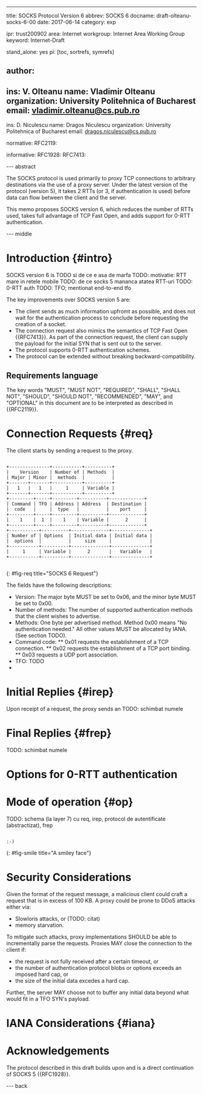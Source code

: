 ---
title: SOCKS Protocol Version 6
abbrev: SOCKS 6
docname: draft-olteanu-socks-6-00
date: 2017-06-14
category: exp


ipr: trust200902
area: Internet
workgroup: Internet Area Working Group
keyword: Internet-Draft

stand_alone: yes
pi: [toc, sortrefs, symrefs]

author:
 -
  ins: V. Olteanu
  name: Vladimir Olteanu
  organization: University Politehnica of Bucharest
  email: vladimir.olteanu@cs.pub.ro
 -
  ins: D. Niculescu
  name: Dragos Niculescu
  organization: University Politehnica of Bucharest
  email: dragos.niculescu@cs.pub.ro


normative:
  RFC2119:

informative:
  RFC1928:
  RFC7413:

--- abstract

The SOCKS protocol is used primarily to proxy TCP connections to arbitrary destinations via the use of a proxy server.
Under the latest version of the protocol (version 5), it takes 2 RTTs (or 3, if authentication is used) before data can flow between the client and the server.

This memo proposes SOCKS version 6, which reduces the number of RTTs used, takes full advantage of TCP Fast Open, and adds support for 0-RTT authentication.

--- middle

Introduction {#intro}
============

SOCKS version 6 is TODO si de ce e asa de marfa
TODO: motivatie: RTT mare in retele mobile
TODO: de ce socks 5 mananca atatea RTT-uri
TODO: 0-RTT auth
TODO: TFO; mentionat end-to-end tfo

The key improvements over SOCKS version 5 are:

 * The client sends as much information upfromt as possible, and does not wait for the authentication process to conclude before requesting the creation of a socket.
 * The connection request also mimics the semantics of TCP Fast Open {{RFC7413}}. As part of the connection request, the client can supply the payload for the initial SYN that is sent out to the server.
 * The protocol supports 0-RTT authentication schemes.
 * The protocol can be extended without breaking backward-compatibility.


Requirements language
---------------------

The key words "MUST", "MUST NOT", "REQUIRED", "SHALL", "SHALL NOT",
"SHOULD", "SHOULD NOT", "RECOMMENDED", "MAY", and "OPTIONAL" in this
document are to be interpreted as described in {{RFC2119}}.


Connection Requests {#req}
===================

The client starts by sending a request to the proxy.

[//]: 789012345678901234567890123456789012345678901234567890123456789012
~~~~

+---------------+-----------+----------+
|    Version    | Number of | Methods  |
| Major | Minor |  methods  |          |
+-------+-------+-----------+----------+
|   1   |   1   |     1     | Variable |
+-------+-------+-----------+----------+
+---------+-----+---------+----------+-------------+
| Command | TFO | Address | Address  | Destination |
|  code   |     |  type   |          |    port     |
+---------+-----+---------+----------+-------------+
|    1    |  1  |    1    | Variable |      2      |
+---------+-----+---------+----------+-------------+
+-----------+----------+--------------+--------------+
| Number of | Options  | Initial data | Initial data |
|  options  |          |     size     |              |
+-----------+----------+--------------+--------------+
|     1     | Variable |      2       |   Variable   |
+-----------+----------+--------------+--------------+
 
~~~~
{: #fig-req title="SOCKS 6 Request"}

The fields have the following descriptions:

 * Version: The major byte MUST be set to 0x06, and the minor byte MUST be set to 0x00.
 * Number of methods: The number of supported authentication methods that the client wishes to advertise.
 * Methods: One byte per advertised method. Method 0x00 means "No authentication needed." All other values MUST be allocated by IANA. (See section TODO).
 * Command code:
   ** 0x01 requests the establishment of a TCP connection.
   ** 0x02 requests the establishment of a TCP port binding.
   ** 0x03 requests a UDP port association.
 * TFO: TODO
 * 



Initial Replies {#irep}
===============

Upon receipt of a request, the proxy sends an 
TODO: schimbat numele



Final Replies {#frep}
=============

TODO: schimbat numele


Options for 0-RTT authentication
================================


Mode of operation {#op}
=================

TODO: schema (la layer 7) cu req, irep, protocol de autentificate (abstractizat), frep

~~~~

:-)

~~~~
{: #fig-smile title="A smiley face"}


Security Considerations
=======================

Given the format of the request message, a malicious client could craft a request that is in excess of 100 KB. A proxy could be prone to DDoS attacks either via:

 * Slowloris attacks, or (TODO: citat)
 * memory starvation.
 
To mitigate such attacks, proxy implementations SHOULD be able to incrementally parse the requests. Proxies MAY close the connection to the client if:

 * the request is not fully received after a certain timeout, or
 * the number of authentication protocol blobs or options exceeds an imposed hard cap, or
 * the size of the initial data excedes a hard cap.

Further, the server MAY choose not to buffer any initial data beyond what would fit in a TFO SYN's payload.


IANA Considerations {#iana}
===================


Acknowledgements
================

The protocol described in this draft builds upon and is a direct continuation of SOCKS 5 {{RFC1928}}.

--- back
